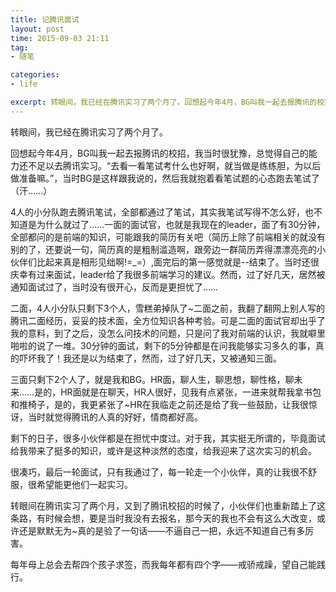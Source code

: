 ```yaml
---
title: 记腾讯面试
layout: post
time: 2015-09-03 21:11
tag:
- 随笔

categories:
- life

excerpt: 转眼间，我已经在腾讯实习了两个月了。回想起今年4月，BG叫我一起去报腾讯的校招，我当时很犹豫，总觉得自己的能力还不足以去腾讯实习。“去看一看笔试考什么也好啊，就当做是练练胆，为以后做准备嘛。”，当时BG是这样跟我说的，然后我就抱着看笔试题的心态跑去笔试了（汗……）
---
```


转眼间，我已经在腾讯实习了两个月了。

回想起今年4月，BG叫我一起去报腾讯的校招，我当时很犹豫，总觉得自己的能力还不足以去腾讯实习。“去看一看笔试考什么也好啊，就当做是练练胆，为以后做准备嘛。”，当时BG是这样跟我说的，然后我就抱着看笔试题的心态跑去笔试了（汗……）

4人的小分队跑去腾讯笔试，全部都通过了笔试，其实我笔试写得不怎么好，也不知道是为什么就过了……一面的面试官，也就是我现在的leader，面了有30分钟，全部都问的是前端的知识，可能跟我的简历有关吧（简历上除了前端相关的就没有别的了，还要说一句，简历真的是粗制滥造啊，跟旁边一群简历弄得漂漂亮亮的小伙伴们比起来真是相形见绌啊!=_=）,面完后的第一感觉就是--结束了。当时还很庆幸有过来面试，leader给了我很多前端学习的建议。然而，过了好几天，居然被通知面试过了，当时没有很开心，反而是更担忧了…… 

二面，4人小分队只剩下3个人，雪糕弟掉队了~二面之前，我翻了翻网上别人写的腾讯二面经历，妥妥的技术面，全方位知识各种考验。可是二面的面试官却出乎了我的意料，到了之后，没怎么问技术的问题，只是问了我对前端的认识，我就噼里啪啦的说了一堆。30分钟的面试，剩下的5分钟都是在问我能够实习多久的事，真的吓坏我了！我还是以为结束了，然而，过了好几天，又被通知三面。

三面只剩下2个人了，就是我和BG。HR面，聊人生，聊思想，聊性格，聊未来……是的，HR面就是在聊天，HR人很好，见我有点紧张，一进来就帮我拿书包和推椅子，是的，我更紧张了~HR在我临走之前还是给了我一些鼓励，让我很惊讶，当时就觉得腾讯的人真的好好，情商都好高。

剩下的日子，很多小伙伴都是在担忧中度过。对于我，其实挺无所谓的，毕竟面试给我带来了挺多的知识，或许是这种淡然的态度，给我迎来了这次实习的机会。

很凑巧，最后一轮面试，只有我通过了，每一轮走一个小伙伴，真的让我很不舒服，很希望能更他们一起实习。

转眼间在腾讯实习了两个月，又到了腾讯校招的时候了，小伙伴们也重新踏上了这条路，有时候会想，要是当时我没有去报名，那今天的我也不会有这么大改变，或许还是默默无为~真的是验了一句话——不逼自己一把，永远不知道自己有多厉害。

每年母上总会去帮四个孩子求签，而我每年都有四个字——戒骄戒躁，望自己能践行。